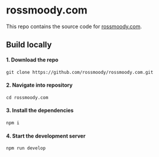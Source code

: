 # rossmoody.com

This repo contains the source code for [rossmoody.com](https://rossmoody.com).

## Build locally

#### 1. Download the repo

`git clone https://github.com/rossmoody/rossmoody.com.git`

#### 2. Navigate into repository

`cd rossmoody.com`

#### 3. Install the dependencies

`npm i`

#### 4. Start the development server

`npm run develop`
